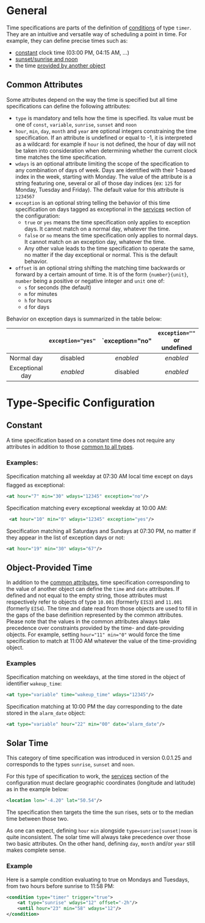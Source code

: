 # General

Time specifications are parts of the definition of [conditions](Conditions) of type `timer`. They are an intuitive and versatile way of scheduling a point in time. For example, they can define precise times such as:
- [constant](#Constant) clock time (03:00 PM, 04:15 AM, ...)
- [sunset/sunrise and noon](#solar-time)
- the time [provided by another object](#object-provided-time)

## Common Attributes
Some attributes depend on the way the time is specified but all time specifications can define the following attributes:
- `type` is mandatory and tells how the time is specified. Its value must be one of `const`, `variable`, `sunrise`, `sunset` and `noon`
- `hour`, `min`, `day`, `month` and `year` are optional integers constraining the time specification. If an attribute is undefined or equal to -1, it is interpreted as a wildcard: for example if `hour` is not defined, the hour of day will not be taken into consideration when determining whether the current clock time matches the time specification.
- `wdays` is an optional attribute limiting the scope of the specification to any combination of days of week. Days are identified with their 1-based index in the week, starting with Monday. The value of the attribute is a string featuring one, several or all of those day indices (ex: `125` for Monday, Tuesday and Friday). The default value for this attribute is `1234567`
- `exception` is an optional string telling the behavior of this time specification on days tagged as exceptional in the [services](Services) section of the configuration:
	* `true` or `yes` means the time specification only applies to exception days. It cannot match on a normal day, whatever the time.
	* `false` or `no` means the time specification only applies to normal days. It cannot match on an exception day, whatever the time.
    * Any other value leads to the time specification to operate the same, no matter if the day exceptional or normal. This is the default behavior.
- `offset` is an optional string shifting the matching time backwards or forward by a certain amount of time. It is of the form `{number}{unit}`, `number` being a positive or negative integer and `unit` one of:
	* `s` for seconds (the default)
	* `m` for minutes
	* `h` for hours
	* `d` for days

Behavior on exception days is summarized in the table below:

|                 | `exception="yes"`  |  `exception="no" | `exception=""` or undefined |
|  :------------: | :----------------: | :--------------: | :-------------------------: |
| Normal day      |     disabled       |    *enabled*     |    *enabled*                | 
| Exceptional day |     *enabled*      |    disabled      |    *enabled*                |

# Type-Specific Configuration

## Constant

A time specification based on a constant time does not require any attributes in addition to those [common to all types](#common-attributes).

### Examples:  

Specification matching all weekday at 07:30 AM local time except on days flagged as exceptional:
```xml
<at hour="7" min="30" wdays="12345" exception="no"/>
```

Specification matching every exceptional weekday at 10:00 AM:
```xml
 <at hour="10" min="0" wdays="12345" exception="yes"/> 
```

Specification matching all Saturdays and Sundays at 07:30 PM, no matter if they appear in the list of exception days or not:
```xml
<at hour="19" min="30" wdays="67"/>
```

## Object-Provided Time

In addition to the [common attributes](#common-attributes), time specification corresponding to the value of another object can define the `time` and `date` attributes. If defined and not equal to the empty string, those attributes must respectively refer to objects of type `10.001` (formerly `EIS3`) and `11.001` (formerly `EIS4`). The time and date read from those objects are used to fill in the gaps of the base definition represented by the common attributes.
 Please note that the values in the common attributes always take precedence over constraints provided by the time- and date-providing objects. For example, setting `hour="11" min="0"` would force the time specification to match at 11:00 AM whatever the value of the time-providing object.


### Examples

Specification matching on weekdays, at the time stored in the object of identifier `wakeup_time`:
```xml
<at type="variable" time="wakeup_time" wdays="12345"/>
```

Specification matching at 10:00 PM the day corresponding to the date stored in the `alarm_date` object:
```xml
<at type="variable" hour="22" min="00" date="alarm_date"/>
```

## Solar Time

This category of time specification was introduced in version 0.0.1.25 and corresponds to the types `sunrise`, `sunset` and `noon`.

For this type of specification to work, the [services](Services) section of the configuration must declare geographic coordinates (longitude and latitude) as in the example below:
```xml
<location lon="-4.20" lat="50.54"/>
```

The specification then targets the time the sun rises, sets or to the median time between those two.

As one can expect, defining `hour` `min` alongside `type=sunrise|sunset|noon` is quite inconsistent. The solar time will always take precedence over those two basic attributes.
On the other hand, defining `day`, `month` and/or `year` still makes complete sense. 

### Example
Here is a sample condition evaluating to true on Mondays and Tuesdays, from two hours before sunrise to 11:58 PM: 

```xml
<condition type="timer" trigger="true">  
	<at type="sunrise" wdays="12" offset="-2h"/>  
	<until hour="23" min="58" wdays="12"/>  
</condition>
```
